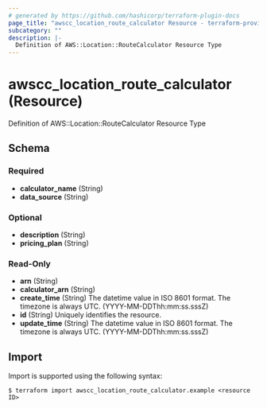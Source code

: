 ```yaml
---
# generated by https://github.com/hashicorp/terraform-plugin-docs
page_title: "awscc_location_route_calculator Resource - terraform-provider-awscc"
subcategory: ""
description: |-
  Definition of AWS::Location::RouteCalculator Resource Type
---
```


# awscc_location_route_calculator (Resource)

Definition of AWS::Location::RouteCalculator Resource Type



<!-- schema generated by tfplugindocs -->
## Schema

### Required

- **calculator_name** (String)
- **data_source** (String)

### Optional

- **description** (String)
- **pricing_plan** (String)

### Read-Only

- **arn** (String)
- **calculator_arn** (String)
- **create_time** (String) The datetime value in ISO 8601 format. The timezone is always UTC. (YYYY-MM-DDThh:mm:ss.sssZ)
- **id** (String) Uniquely identifies the resource.
- **update_time** (String) The datetime value in ISO 8601 format. The timezone is always UTC. (YYYY-MM-DDThh:mm:ss.sssZ)

## Import

Import is supported using the following syntax:

```shell
$ terraform import awscc_location_route_calculator.example <resource ID>
```
